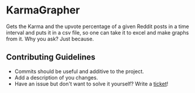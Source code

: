 # KarmaGrapher

Gets the Karma and the upvote percentage of a given Reddit posts in a time interval and puts it in a csv file,
so one can take it to excel and make graphs from it. Why you ask? Just because.

## Contributing Guidelines
- Commits should be useful and additive to the project.
- Add a description of you changes.
- Have an issue but don't want to solve it yourself? Write a [ticket](https://github.com/DapfiDuck/OnlineChecker/issues)!
